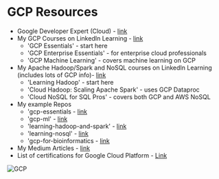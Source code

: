 # GCP Resources
- Google Developer Expert (Cloud) - [link](https://developers.google.com/community/experts/directory/profile/profile-lynn_langit)
- My GCP Courses on LinkedIn Learning - [link](https://www.linkedin.com/learning/search?entityType=COURSE&keywords=gcp%20langit)
    - 'GCP Essentials' - start here
    - 'GCP Enterprise Essentials' - for enterprise cloud professionals
    - 'GCP Machine Learning' - covers machine learning on GCP
- My Apache Hadoop/Spark and NoSQL courses on LinkedIn Learning (includes lots of GCP info)- [link](https://www.linkedin.com/learning/search?entityType=COURSE&keywords=hadoop%20spark%20langit)
    - 'Learning Hadoop' - start here
    - 'Cloud Hadoop: Scaling Apache Spark' - uses GCP Dataproc
    - 'Cloud NoSQL for SQL Pros' - covers both GCP and AWS NoSQL
- My example Repos
    - 'gcp-essentials - [link](https://github.com/lynnlangit/gcp-essentials)
    - 'gcp-ml' - [link](https://github.com/lynnlangit/gcp-ml)
    - 'learning-hadoop-and-spark' - [link](https://github.com/lynnlangit/learning-hadoop-and-spark)
    - 'learning-nosql' - [link](https://github.com/lynnlangit/learning-nosql)
    - 'gcp-for-bioinformatics - [link](https://github.com/lynnlangit/gcp-for-bioinformatics)  
- My Medium Articles - [link](https://medium.com/search?q=gcp%20langit)
- List of certifications for Google Cloud Platform - [Link](https://cloud.google.com/certification)

![GCP](https://github.com/lynnlangit/learning-cloud/blob/master/GCP/gcp.png)
